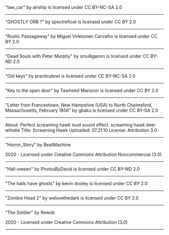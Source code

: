 "law_car" by airship is licensed under CC BY-NC-SA 2.0

---

"GHOSTLY ORB ?" by spectrefloat is licensed under CC BY 2.0

---

"Rustic Passageway" by Miguel Virkkunen Carvalho is licensed under CC BY 2.0

---

"Dead Souls with Peter Murphy" by smulligannn is licensed under CC BY-ND 2.0

---

"Old keys" by practicalowl is licensed under CC BY-NC-SA 2.0

---

"Key to the open door" by Tawheed Manzoor is licensed under CC BY 2.0

---

"Letter from Francestown, New Hampshire (USA) to North Chelmsford, Massachusetts, February 1856" by gbaku is licensed under CC BY-SA 2.0

---

About: Perfect screaming hawk loud sound effect. screaming hawk deer whistle
Title: Screaming Hawk
Uploaded: 07.21.10 
License: Attribution 3.0 

---

"Horror_Story" 
by BeatMachine

2020 - Licensed under
Creative Commons
Attribution Noncommercial (3.0)

---

"Hall-oween" by PhotosByDavid is licensed under CC BY-ND 2.0

---

"The halls have ghosts" by kevin dooley is licensed under CC BY 2.0

---

"Zombie Head 2" by welovethedark is licensed under CC BY 2.0

---

"The Soldier" 
by Rewob

2020 - Licensed under
Creative Commons
Attribution (3.0)

---
